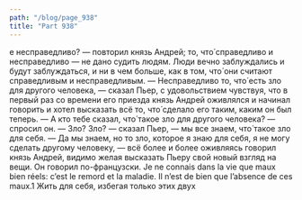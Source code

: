 ```yaml
---
path: "/blog/page_938"
title: "Part 938"
---
```


е несправедливо? — повторил князь Андрей; то, что́ справедливо и несправедливо — не дано судить людям. Люди вечно заблуждались и будут заблуждаться, и ни в чем больше, как в том, что́ они считают справедливым и несправедливым.
— Несправедливо то, что́ есть зло для другого человека, — сказал Пьер, с удовольствием чувствуя, что в первый раз со времени его приезда князь Андрей оживлялся и начинал говорить и хотел высказать всё то, что́ сделало его таким, каким он был теперь.
— А кто тебе сказал, что́ такое зло для другого человека? — спросил он.
— Зло? Зло? — сказал Пьер, — мы все знаем, что́ такое зло для себя.
— Да мы знаем, но то зло, которое я знаю для себя, я не могу сделать другому человеку, — всё более и более оживляясь говорил князь Андрей, видимо желая высказать Пьеру свой новый взгляд на вещи. Он говорил по-французски. Je ne connais dans la vie que maux bien réels: c’est le remord et la maladie. Il n’est de bien que l’absence de ces maux.1 Жить для себя, избегая только этих двух

